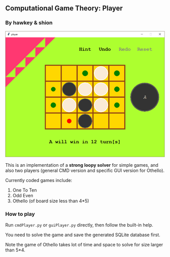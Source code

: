 ## Computational Game Theory: Player

### By hawkey & shion

![player](player.png)

This is an implementation of a **strong loopy solver** for simple games, and also two players (general CMD version and specific GUI version for Othello).

Currently coded games include:

1. One To Ten
2. Odd Even
3. Othello (of board size less than 4*5)

### How to play

Run `cmdPlayer.py` or `guiPlayer.py` directly, then follow the built-in help.

You need to solve the game and save the generated SQLite database first.

Note the game of Othello takes lot of time and space to solve for size larger than 5*4.





